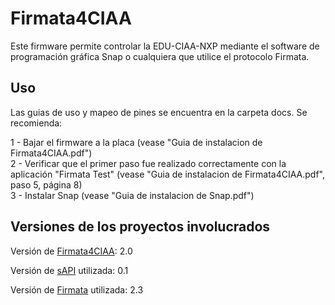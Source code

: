 # Firmata4CIAA
Este firmware permite controlar la EDU-CIAA-NXP mediante el software de programación gráfica Snap o cualquiera que utilice el protocolo Firmata.

## Uso ##

Las guias de uso y mapeo de pines se encuentra en la carpeta docs. Se recomienda:

1 - Bajar el firmware a la placa (vease "Guia de instalacion de Firmata4CIAA.pdf")  
2 - Verificar que el primer paso fue realizado correctamente con la aplicación "Firmata Test" (vease "Guia de instalacion de Firmata4CIAA.pdf", paso 5, página 8)  
3 - Instalar Snap (vease "Guia de instalacion de Snap.pdf")  



## Versiones de los proyectos involucrados ##

Versión de [Firmata4CIAA](https://github.com/OlivieriIan/Firmata4CIAA): 2.0

Versión de [sAPI](https://github.com/epernia/sapi) utilizada: 0.1

Versión de [Firmata](https://github.com/firmata/protocol) utilizada: 2.3

